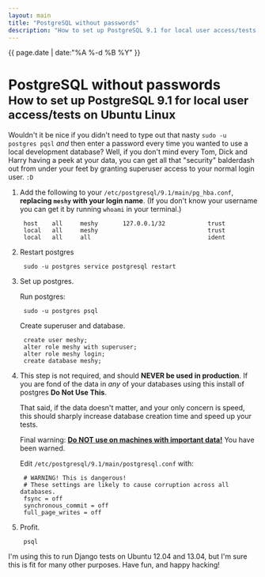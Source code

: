 ```yaml
---
layout: main
title: "PostgreSQL without passwords"
description: "How to set up PostgreSQL 9.1 for local user access/tests on Ubuntu Linux"
---
```


<span class='text-muted pull-right post-date'>{{ page.date | date:"%A %-d %B %Y" }}</span>
# PostgreSQL without passwords <br><small>How to set up PostgreSQL 9.1 for local user access/tests on Ubuntu Linux</small>
Wouldn't it be nice if you didn't need to type out that nasty
`sudo -u postgres pqsl` *and* then enter a password every time you wanted to
use a local development database? Well, if you don't mind every Tom, Dick and
Harry having a peek at your data, you can get all that "security" balderdash
out from under your feet by granting superuser access to your normal login
user. `:D`

1. Add the following to your `/etc/postgresql/9.1/main/pg_hba.conf`,
**replacing `meshy` with your login name**. (If you don't know your username
you can get it by running `whoami` in your terminal.)

        host    all     meshy       127.0.0.1/32            trust
        local   all     meshy                               trust
        local   all     all                                 ident

2. Restart postgres

        sudo -u postgres service postgresql restart

3. Set up postgres.

    Run postgres:

        sudo -u postgres psql

    Create superuser and database.

        create user meshy;
        alter role meshy with superuser;
        alter role meshy login;
        create database meshy;

4. This step is not required, and should **NEVER be used in production**.
    If you are fond of the data in *any* of your databases using this install
    of postgres **Do Not Use This**.

    That said, if the data doesn't matter, and your only concern is speed, this
    should sharply increase database creation time and speed up your tests.

    Final warning: **[Do NOT use on machines with important data!](http://managing-geeks.blogspot.co.uk/2009/07/what-happens-when-you-turn-fsync-off-on.html)**
    You have been warned.

    Edit `/etc/postgresql/9.1/main/postgresql.conf` with:

        # WARNING! This is dangerous!
        # These settings are likely to cause corruption across all databases.
        fsync = off
        synchronous_commit = off
        full_page_writes = off

5. Profit.

        psql

I'm using this to run Django tests on Ubuntu 12.04 and 13.04, but I'm sure this is fit for many other purposes. Have fun, and happy hacking!
